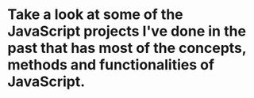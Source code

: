 # Take a look at some of the JavaScript projects I've done in the past that has most of the concepts, methods and functionalities of JavaScript.
